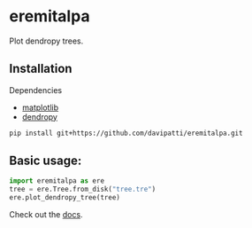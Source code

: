 # eremitalpa

Plot dendropy trees.

## Installation

Dependencies

- [matplotlib](https://matplotlib.org/)
- [dendropy](https://dendropy.org/)

```bash
pip install git+https://github.com/davipatti/eremitalpa.git
```

## Basic usage:

```python
import eremitalpa as ere
tree = ere.Tree.from_disk("tree.tre")
ere.plot_dendropy_tree(tree)
```


Check out the [docs](https://davipatti.github.io/eremitalpa/).
